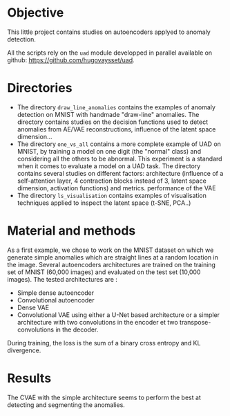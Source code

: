 # Objective

This little project contains studies on autoencoders applyed to anomaly detection.

All the scripts rely on the ```uad``` module developped in parallel available on github: https://github.com/hugovaysset/uad.

# Directories

* The directory ```draw_line_anomalies``` contains the examples of anomaly detection on MNIST with handmade "draw-line" anomalies. The directory contains studies on the decision functions used to detect anomalies from AE/VAE reconstructions, influence of the latent space dimension...
* The directory ```one_vs_all``` contains a more complete example of UAD on MNIST, by training a model on one digit (the "normal" class) and considering all the others to be abnormal. This experiment is a standard when it comes to evaluate a model on a UAD task. The directory contains several studies on different factors: architecture (influence of a self-attention layer, 4 contraction blocks instead of 3, latent space dimension, activation functions) and metrics.
performance of the VAE
* The directory ```ls_visualisation``` contains examples of visualisation techniques applied to inspect the latent space (t-SNE, PCA..)

# Material and methods

As a first example, we chose to work on the MNIST dataset on which we generate simple anomalies which are
straight lines at a random location in the image. Several autoencoders architectures are trained on the 
training set of MNIST (60,000 images) and evaluated on the test set (10,000 images). The tested architectures
are :
* Simple dense autoencoder
* Convolutional autoencoder
* Dense VAE
* Convolutional VAE using either a U-Net based architecture or a simpler architecture with two convolutions
in the encoder et two transpose-convolutions in the decoder.

During training, the loss is the sum of a binary cross entropy and KL divergence.

# Results
The CVAE with the simple architecture seems to perform the best at detecting and segmenting the anomalies.


